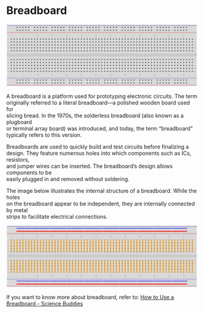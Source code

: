 # Breadboard

![Breadboard](./breadboard.png)

A breadboard is a platform used for prototyping electronic circuits. The term   
originally referred to a literal breadboard—a polished wooden board used for   
slicing bread. In the 1970s, the solderless breadboard (also known as a plugboard   
or terminal array board) was introduced, and today, the term “breadboard”   
typically refers to this version.  

Breadboards are used to quickly build and test circuits before finalizing a   
design. They feature numerous holes into which components such as ICs, resistors,   
and jumper wires can be inserted. The breadboard’s design allows components to be   
easily plugged in and removed without soldering.  

The image below illustrates the internal structure of a breadboard. While the holes   
on the breadboard appear to be independent, they are internally connected by metal   
strips to facilitate electrical connections.  

![Breadboard Internal](./breadboard_internal.png)  

If you want to know more about breadboard, refer to: [How to Use a Breadboard - Science Buddies](https://www.sciencebuddies.org/science-fair-projects/references/how-to-use-a-breadboard#pth-smd)